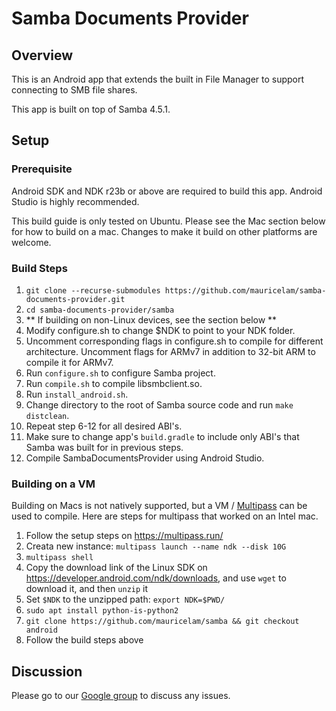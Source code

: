 # Samba Documents Provider
## Overview
This is an Android app that extends the built in File Manager to support connecting to SMB
file shares.

This app is built on top of Samba 4.5.1.

## Setup
### Prerequisite
Android SDK and NDK r23b or above are required to build this app. Android Studio is highly
recommended.

This build guide is only tested on Ubuntu. Please see the Mac section below for how to
build on a mac. Changes to make it build on other platforms are welcome.


### Build Steps
1. `git clone --recurse-submodules https://github.com/mauricelam/samba-documents-provider.git`
2. `cd samba-documents-provider/samba`
3. ** If building on non-Linux devices, see the section below **
3. Modify configure.sh to change $NDK to point to your NDK folder.
4. Uncomment corresponding flags in configure.sh to compile for different architecture.
   Uncomment flags for ARMv7 in addition to 32-bit ARM to compile it for ARMv7.
5. Run `configure.sh` to configure Samba project.
6. Run `compile.sh` to compile libsmbclient.so.
7. Run `install_android.sh`.
8. Change directory to the root of Samba source code and run `make distclean`.
9. Repeat step 6-12 for all desired ABI's.
10. Make sure to change app's `build.gradle` to include only ABI's that Samba was built
    for in previous steps.
11. Compile SambaDocumentsProvider using Android Studio.


### Building on a VM

Building on Macs is not natively supported, but a VM / [Multipass](https://multipass.run/)
can be used to compile. Here are steps for multipass that worked on an Intel mac.

1. Follow the setup steps on https://multipass.run/
2. Creata new instance: `multipass launch --name ndk --disk 10G`
3. `multipass shell`
4. Copy the download link of the Linux SDK on https://developer.android.com/ndk/downloads,
   and use `wget` to download it, and then `unzip` it
5. Set `$NDK` to the unzipped path: `export NDK=$PWD/`
6. `sudo apt install python-is-python2`
7. `git clone https://github.com/mauricelam/samba && git checkout android`
8. Follow the build steps above

## Discussion
Please go to our [Google group][discussion] to discuss any issues.


[discussion]: https://groups.google.com/forum/#!forum/samba-documents-provider
